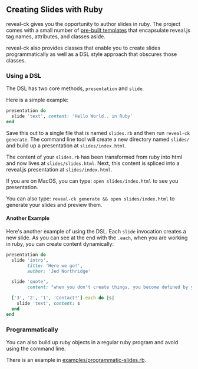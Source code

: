 ## Creating Slides with Ruby

reveal-ck gives you the opportunity to author slides in ruby. The
project comes with a small number of
[pre-built templates][reveal-ck-template-list] that encapsulate
reveal.js tag names, attributes, and classes aside.

reveal-ck also provides classes that enable you to create slides
programmatically as well as a DSL style approach that obscures those
classes.

### Using a DSL

The DSL has two core methods, `presentation` and `slide`.

Here is a simple example:

```ruby
presentation do
  slide 'text', content: 'Hello World.. in Ruby'
end
```

Save this out to a single file that is named `slides.rb` and then run
`reveal-ck generate`. The command line tool will create a new
directory named `slides/` and build up a presentation at
`slides/index.html`.

The content of your `slides.rb` has been transformed from ruby into
html and now lives at `slides/slides.html`. Next, this content is
spliced into a reveal.js presentation at `slides/index.html`.

If you are on MacOS, you can type: `open slides/index.html` to see you
presentation.

You can also type: `reveal-ck generate && open slides/index.html` to
generate your slides and preview them.

#### Another Example

Here's another example of using the DSL. Each `slide` invocation
creates a new slide. As you can see at the end with the `.each`, when
you are working in ruby, you can create content dynamically:

```ruby
presentation do
  slide 'intro',
        title: 'Here we go!',
        author: 'Jed Northridge'

  slide 'quote',
        content: "when you don't create things, you become defined by your tastes rather than ability. your tastes only narrow & exclude people. so create."

  ['3', '2', '1', 'Contact!'].each do |s|
    slide 'text', content: s
  end
end
```

### Programmatically

You can also build up ruby objects in a regular ruby program and avoid
using the command line.

There is an example in [examples/programmatic-slides.rb][programmatic-slides].

[programmatic-slides]: https://github.com/jedcn/reveal-ck/blob/master/examples/programmatic-slides.rb
[reveal-ck-template-list]: https://github.com/jedcn/reveal-ck/blob/master/doc/template_list.md
